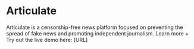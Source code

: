 # Articulate
Articulate is a censorship-free news platform focused on preventing the spread of fake news and promoting independent journalism.
Learn more + Try out the live demo here: [URL]
